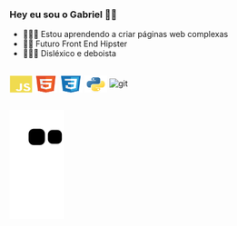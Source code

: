 ### Hey eu sou o Gabriel 🤙🏽


- 👩🏻‍💻 Estou aprendendo a criar páginas web complexas
- 🧔🏻 Futuro Front End Hipster
- 🧘🏻‍♂️ Disléxico e deboista

<div style="display: inline_block"><br>
  <img align="center" alt="Rafa-Js" height="30" width="40" src="https://raw.githubusercontent.com/devicons/devicon/master/icons/javascript/javascript-plain.svg">
  <img align="center" alt="Rafa-HTML" height="30" width="40" src="https://raw.githubusercontent.com/devicons/devicon/master/icons/html5/html5-original.svg">
  <img align="center" alt="Rafa-CSS" height="30" width="40" src="https://raw.githubusercontent.com/devicons/devicon/master/icons/css3/css3-original.svg">
  <img align="center" alt="Rafa-Python" height="30" width="40" src="https://raw.githubusercontent.com/devicons/devicon/master/icons/python/python-original.svg">
  <img src="https://www.vectorlogo.zone/logos/git-scm/git-scm-icon.svg" alt="git" width="30" height="20"/> 

</div>                         

##

<div>
 
 ![Snake animation](https://github.com/rafaballerini/rafaballerini/blob/output/github-contribution-grid-snake.svg)

</div>
